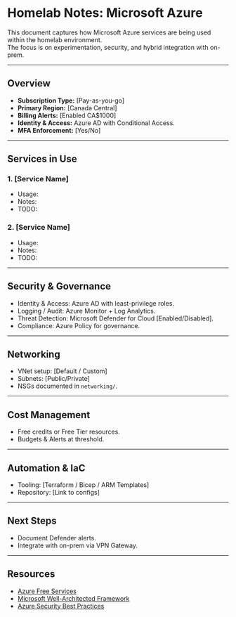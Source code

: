 # Homelab Notes: Microsoft Azure

This document captures how Microsoft Azure services are being used within the homelab environment.  
The focus is on experimentation, security, and hybrid integration with on-prem.

---

## Overview
- **Subscription Type:** [Pay-as-you-go]
- **Primary Region:** [Canada Central]
- **Billing Alerts:** [Enabled CA$1000]
- **Identity & Access:** Azure AD with Conditional Access.
- **MFA Enforcement:** [Yes/No]

---

## Services in Use

### 1. [Service Name]
- Usage:
- Notes:
- TODO:

### 2. [Service Name]
- Usage:
- Notes:
- TODO:

---

## Security & Governance
- Identity & Access: Azure AD with least-privilege roles.
- Logging / Audit: Azure Monitor + Log Analytics.
- Threat Detection: Microsoft Defender for Cloud [Enabled/Disabled].
- Compliance: Azure Policy for governance.

---

## Networking
- VNet setup: [Default / Custom]
- Subnets: [Public/Private]
- NSGs documented in `networking/`.

---

## Cost Management
- Free credits or Free Tier resources.
- Budgets & Alerts at threshold.

---

## Automation & IaC
- Tooling: [Terraform / Bicep / ARM Templates]
- Repository: [Link to configs]

---

## Next Steps
- Document Defender alerts.
- Integrate with on-prem via VPN Gateway.

---

## Resources
- [Azure Free Services](https://azure.microsoft.com/en-us/free/)  
- [Microsoft Well-Architected Framework](https://learn.microsoft.com/en-us/azure/architecture/framework/)  
- [Azure Security Best Practices](https://learn.microsoft.com/en-us/security/compass/azure-security-best-practices)  
